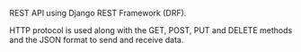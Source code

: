 REST API using Django REST Framework (DRF). 

HTTP protocol is used along with the GET, POST, PUT and DELETE methods and the JSON format to send and receive data.
